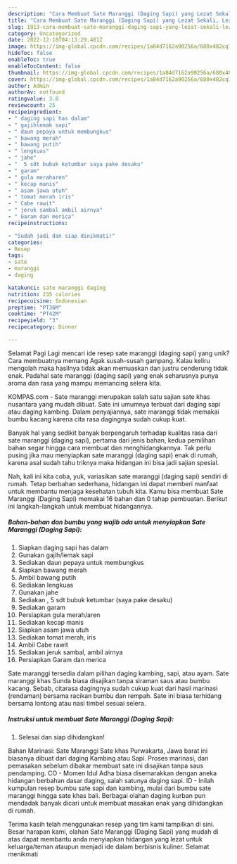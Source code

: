 ```yaml
---
description: "Cara Membuat Sate Maranggi (Daging Sapi) yang Lezat Sekali, Lezat"
title: "Cara Membuat Sate Maranggi (Daging Sapi) yang Lezat Sekali, Lezat"
slug: 1913-cara-membuat-sate-maranggi-daging-sapi-yang-lezat-sekali-lezat
category: Uncategorized
date: 2022-12-18T04:13:29.481Z
image: https://img-global.cpcdn.com/recipes/1a84d7162a90256a/680x482cq70/sate-maranggi-daging-sapi-foto-resep-utama.jpg
hideToc: false
enableToc: true
enableTocContent: false
thumbnail: https://img-global.cpcdn.com/recipes/1a84d7162a90256a/680x482cq70/sate-maranggi-daging-sapi-foto-resep-utama.jpg
cover: https://img-global.cpcdn.com/recipes/1a84d7162a90256a/680x482cq70/sate-maranggi-daging-sapi-foto-resep-utama.jpg
author: Admin
authorAv: notfound
ratingvalue: 3.8
reviewcount: 25
recipeingredient:
- " daging sapi has dalam"
- " gajihlemak sapi"
- " daun pepaya untuk membungkus"
- " bawang merah"
- " bawang putih"
- " lengkuas"
- " jahe"
- "  5 sdt bubuk ketumbar saya pake desaku"
- " garam"
- " gula meraharen"
- " kecap manis"
- " asam jawa utuh"
- " tomat merah iris"
- " Cabe rawit"
- " jeruk sambal ambil airnya"
- " Garam dan merica"
recipeinstructions:

- "Sudah jadi dan siap dinikmati!"
categories:
- Resep
tags:
- sate
- maranggi
- daging

katakunci: sate maranggi daging 
nutrition: 235 calories
recipecuisine: Indonesian
preptime: "PT36M"
cooktime: "PT42M"
recipeyield: "3"
recipecategory: Dinner

---
```



Selamat Pagi Lagi mencari ide resep sate maranggi (daging sapi) yang unik? Cara membuatnya memang Agak susah-susah gampang. Kalau keliru mengolah maka hasilnya tidak akan memuaskan dan justru cenderung tidak enak. Padahal sate maranggi (daging sapi) yang enak seharusnya punya aroma dan rasa yang mampu memancing selera kita.


KOMPAS.com - Sate maranggi merupakan salah satu sajian sate khas nusantara yang mudah dibuat. Sate ini umumnya terbuat dari daging sapi atau daging kambing. Dalam penyajiannya, sate maranggi tidak memakai bumbu kacang karena cita rasa dagingnya sudah cukup kuat.

Banyak hal yang sedikit banyak berpengaruh terhadap kualitas rasa dari sate maranggi (daging sapi), pertama dari jenis bahan, kedua pemilihan bahan segar hingga cara membuat dan menghidangkannya. Tak perlu pusing jika mau menyiapkan sate maranggi (daging sapi) enak di rumah, karena asal sudah tahu triknya maka hidangan ini bisa jadi sajian spesial.


Nah, kali ini kita coba, yuk, variasikan sate maranggi (daging sapi) sendiri di rumah. Tetap berbahan sederhana, hidangan ini dapat memberi manfaat untuk membantu menjaga kesehatan tubuh kita. Kamu bisa membuat Sate Maranggi (Daging Sapi) memakai 16 bahan dan 0 tahap pembuatan. Berikut ini langkah-langkah untuk membuat hidangannya.

<!--inarticleads1-->

##### Bahan-bahan dan bumbu yang wajib ada untuk menyiapkan Sate Maranggi (Daging Sapi):

1. Siapkan  daging sapi has dalam
1. Gunakan  gajih/lemak sapi
1. Sediakan  daun pepaya untuk membungkus
1. Siapkan  bawang merah
1. Ambil  bawang putih
1. Sediakan  lengkuas
1. Gunakan  jahe
1. Sediakan  , 5 sdt bubuk ketumbar (saya pake desaku)
1. Sediakan  garam
1. Persiapkan  gula merah/aren
1. Sediakan  kecap manis
1. Siapkan  asam jawa utuh
1. Sediakan  tomat merah, iris
1. Ambil  Cabe rawit
1. Sediakan  jeruk sambal, ambil airnya
1. Persiapkan  Garam dan merica


Sate maranggi tersedia dalam pilihan daging kambing, sapi, atau ayam. Sate maranggi khas Sunda biasa disajikan tanpa siraman saus atau bumbu kacang. Sebab, citarasa dagingnya sudah cukup kuat dari hasil marinasi (rendaman) bersama racikan bumbu dan rempah. Sate ini biasa terhidang bersama lontong atau nasi timbel sesuai selera. 

<!--inarticleads2-->

##### Instruksi untuk membuat Sate Maranggi (Daging Sapi):


1. Selesai dan siap dihidangkan!

Bahan Marinasi: Sate Maranggi Sate khas Purwakarta, Jawa barat ini biasanya dibuat dari daging Kambing atau Sapi. Proses marinasi, dan pemasakan sebelum dibakar membuat sate ini disajikan tanpa saus pendamping. CO - Momen Idul Adha biasa disemarakkan dengan aneka hidangan berbahan dasar daging, salah satunya daging sapi. ID - Inilah kumpulan resep bumbu sate sapi dan kambing, mulai dari bumbu sate maranggi hingga sate khas bali. Berbagai olahan daging kurban pun mendadak banyak dicari untuk membuat masakan enak yang dihidangkan di rumah. 

Terima kasih telah menggunakan resep yang tim kami tampilkan di sini. Besar harapan kami, olahan Sate Maranggi (Daging Sapi) yang mudah di atas dapat membantu anda menyiapkan hidangan yang lezat untuk keluarga/teman ataupun menjadi ide dalam berbisnis kuliner. Selamat menikmati
